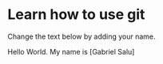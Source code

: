 # Learn how to use git
Change the text below by adding your name.

Hello World. My name is [Gabriel Salu]
